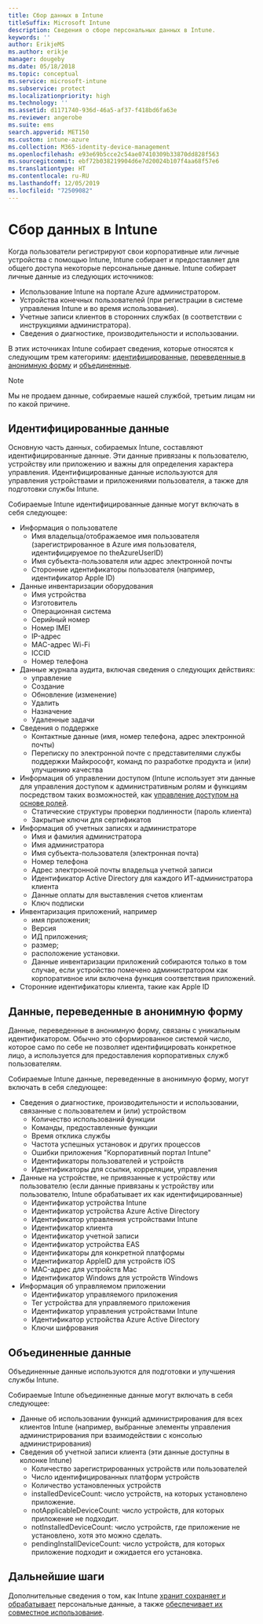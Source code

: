 ```yaml
---
title: Сбор данных в Intune
titleSuffix: Microsoft Intune
description: Сведения о сборе персональных данных в Intune.
keywords: ''
author: ErikjeMS
ms.author: erikje
manager: dougeby
ms.date: 05/18/2018
ms.topic: conceptual
ms.service: microsoft-intune
ms.subservice: protect
ms.localizationpriority: high
ms.technology: ''
ms.assetid: d1171740-936d-46a5-af37-f418bd6fa63e
ms.reviewer: angerobe
ms.suite: ems
search.appverid: MET150
ms.custom: intune-azure
ms.collection: M365-identity-device-management
ms.openlocfilehash: e93e69b5cce2c54ae07410309b33870dd828f563
ms.sourcegitcommit: ebf72b038219904d6e7d20024b107f4aa68f57e6
ms.translationtype: HT
ms.contentlocale: ru-RU
ms.lasthandoff: 12/05/2019
ms.locfileid: "72509082"
---
```

# <a name="data-collection-in-intune"></a>Сбор данных в Intune

Когда пользователи регистрируют свои корпоративные или личные устройства с помощью Intune, Intune собирает и предоставляет для общего доступа некоторые персональные данные. Intune собирает личные данные из следующих источников:

- Использование Intune на портале Azure администратором.
- Устройства конечных пользователей (при регистрации в системе управления Intune и во время использования).
- Учетные записи клиентов в сторонних службах (в соответствии с инструкциями администратора).
- Сведения о диагностике, производительности и использовании.

В этих источниках Intune собирает сведения, которые относятся к следующим трем категориям: [идентифицированные](#identified-data), [переведенные в анонимную форму](#pseudonymized-data) и [объединенные](#aggregated-data).

> [!NOTE]
> Мы не продаем данные, собираемые нашей службой, третьим лицам ни по какой причине.

## <a name="identified-data"></a>Идентифицированные данные

Основную часть данных, собираемых Intune, составляют идентифицированные данные. Эти данные привязаны к пользователю, устройству или приложению и важны для определения характера управления. Идентифицированные данные используются для управления устройствами и приложениями пользователя, а также для подготовки службы Intune.

Собираемые Intune идентифицированные данные могут включать в себя следующее: 

- Информация о пользователе
  - Имя владельца/отображаемое имя пользователя (зарегистрированное в Azure имя пользователя, идентифицируемое по theAzureUserID)
  - Имя субъекта-пользователя или адрес электронной почты
  - Сторонние идентификаторы пользователя (например, идентификатор Apple ID)
- Данные инвентаризации оборудования
  - Имя устройства
  - Изготовитель
  - Операционная система
  - Серийный номер
  - Номер IMEI
  - IP-адрес
  - MAC-адрес Wi-Fi
  - ICCID
  - Номер телефона
- Данные журнала аудита, включая сведения о следующих действиях:
  - управление
  - Создание
  - Обновление (изменение)
  - Удалить
  - Назначение
  - Удаленные задачи
- Сведения о поддержке
  - Контактные данные (имя, номер телефона, адрес электронной почты)
  - Переписку по электронной почте с представителями службы поддержки Майкрософт, команд по разработке продукта и (или) улучшению качества
- Информация об управлении доступом (Intune использует эти данные для управления доступом к административным ролям и функциям посредством таких возможностей, как [управление доступом на основе ролей](../fundamentals/role-based-access-control.md).
  - Статические структуры проверки подлинности (пароль клиента)
  - Закрытые ключи для сертификатов 
- Информация об учетных записях и администраторе
  - Имя и фамилия администратора
  - Имя администратора
  - Имя субъекта-пользователя (электронная почта)
  - Номер телефона
  - Адрес электронной почты владельца учетной записи
  - Идентификатор Active Directory для каждого ИТ-администратора клиента
  - Данные оплаты для выставления счетов клиентам
  - Ключ подписки
- Инвентаризация приложений, например
  - имя приложения;
  - Версия
  - ИД приложения;
  - размер;
  - расположение установки.
  - Данные инвентаризации приложений собираются только в том случае, если устройство помечено администратором как корпоративное или включена функция соответствия приложений.  
- Сторонние идентификаторы клиента, такие как Apple ID 

## <a name="pseudonymized-data"></a>Данные, переведенные в анонимную форму

Данные, переведенные в анонимную форму, связаны с уникальным идентификатором. Обычно это сформированное системой число, которое само по себе не позволяет идентифицировать конкретное лицо, а используется для предоставления корпоративных служб пользователям. 

Собираемые Intune данные, переведенные в анонимную форму, могут включать в себя следующее: 

- Сведения о диагностике, производительности и использовании, связанные с пользователем и (или) устройством
  - Количество использований функции
  - Команды, предоставленные функции
  - Время отклика службы
  - Частота успешных установок и других процессов
  - Ошибки приложения "Корпоративный портал Intune"
  - Идентификаторы пользователей и устройств
  - Идентификаторы для ссылки, корреляции, управления 
- Данные на устройстве, не привязанные к устройству или пользователю (если данные привязаны к устройству или пользователю, Intune обрабатывает их как идентифицированные)
  - Идентификатор устройства Intune
  - Идентификатор устройства Azure Active Directory
  - Идентификатор управления устройствами Intune
  - Идентификатор клиента
  - Идентификатор учетной записи
  - Идентификатор устройства EAS
  - Идентификаторы для конкретной платформы
  - Идентификатор AppleID для устройств iOS
  - MAC-адрес для устройств Mac
  - Идентификатор Windows для устройств Windows
- Информация об управляемом приложении
  - Идентификатор управляемого приложения
  - Тег устройства для управляемого приложения
  - Идентификатор управления устройствами Intune
  - Идентификатор устройства Azure Active Directory
  - Ключи шифрования

## <a name="aggregated-data"></a>Объединенные данные

Объединенные данные используются для подготовки и улучшения службы Intune. 

Собираемые Intune объединенные данные могут включать в себя следующее: 

- Данные об использовании функций администрирования для всех клиентов Intune (например, выбранные элементы управления администрирования при взаимодействии с консолью администрирования)
- Сведения об учетной записи клиента (эти данные доступны в колонке Intune)
  - Количество зарегистрированных устройств или пользователей
  - Число идентифицированных платформ устройств  
  - Количество установленных устройств
  - installedDeviceCount: число устройств, на которых установлено приложение.
  - notApplicableDeviceCount: число устройств, для которых приложение не подходит.
  - notInstalledDeviceCount: число устройств, где приложение не установлено, хотя это можно сделать.
  - pendingInstallDeviceCount: число устройств, для которых приложение подходит и ожидается его установка.

## <a name="next-steps"></a>Дальнейшие шаги

Дополнительные сведения о том, как Intune [хранит сохраняет и обрабатывает](privacy-data-store-process.md) персональные данные, а также [обеспечивает их совместное использование](privacy-data-secure-share.md). 

